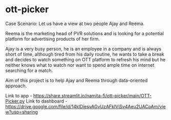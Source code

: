 # ott-picker

Case Scenario: Let us have a view at two people Ajay and Reema.

Reema is the marketing head of PVR solutions and is looking for a potential platform for advertising products of her firm.

Ajay is a very busy person, he is an employee in a company and is always short of time, although tired from his daily routine, he wants to take a break and decides to watch something on OTT platform to refresh his mind but he neither knows what to watch nor want to spend ample time on internet searching for a match.

Aim of this project is to help Ajay and Reema through data-oriented approach.


Link to app - https://share.streamlit.io/namita-5/ott-picker/main/OTT-Picker.py
Link to dashboard - https://drive.google.com/file/d/14klDiesvAGvUzAFkIViSv4Aeu2UACoAm/view?usp=sharing



